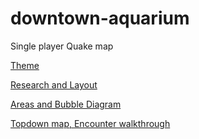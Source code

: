 # downtown-aquarium
Single player Quake map

[Theme](theme.md)

[Research and Layout](research-and-layout.md)

[Areas and Bubble Diagram](areas-and-bubblediagram.md)

[Topdown map, Encounter walkthrough](topdown-map-encounter-walkthrough.md)

